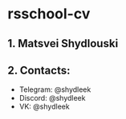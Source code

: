 # rsschool-cv

## 1. Matsvei Shydlouski

## 2. Contacts:
- Telegram: @shydleek
- Discord: @shydleek
- VK: @shydleek